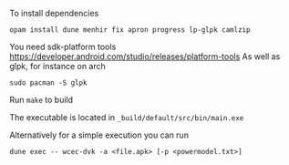 To install dependencies 
```
opam install dune menhir fix apron progress lp-glpk camlzip
```
You need sdk-platform tools https://developer.android.com/studio/releases/platform-tools
As well as glpk, for instance on arch 
```
sudo pacman -S glpk
```
Run ``make`` to build

The executable is located in ``_build/default/src/bin/main.exe``

Alternatively for a simple execution you can run 
```
dune exec -- wcec-dvk -a <file.apk> [-p <powermodel.txt>]
```